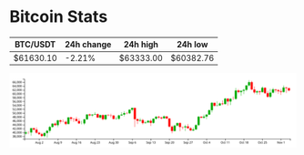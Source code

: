 # Bitcoin Stats

BTC/USDT|24h change|24h high|24h low|
|---|---|---|---|
|$61630.10|-2.21%|$63333.00|$60382.76|

<img src="./chart.svg">

